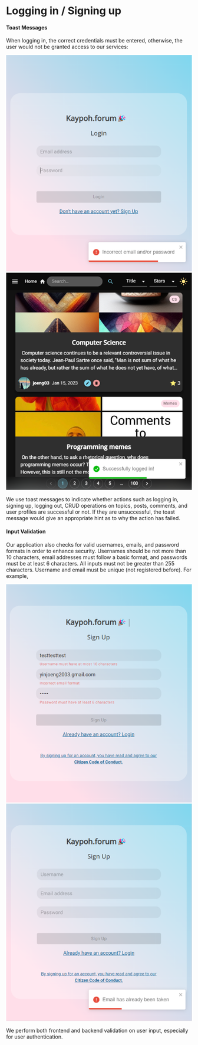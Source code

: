 # Logging in / Signing up

#### Toast Messages

When logging in, the correct credentials must be entered, otherwise, the user would not be granted access to our services:&#x20;

![](<../.gitbook/assets/image (16).png>)![](<../.gitbook/assets/image (14).png>)

We use toast messages to indicate whether actions such as logging in, signing up, logging out, CRUD operations on topics, posts, comments, and user profiles are successful or not. If they are unsuccessful, the toast message would give an appropriate hint as to why the action has failed.

#### Input Validation

Our application also checks for valid usernames, emails, and password formats in order to enhance security. Usernames should be not more than 10 characters, email addresses must follow a basic format, and passwords must be at least 6 characters. All inputs must not be greater than 255 characters. Username and email must be unique (not registered before). For example,&#x20;

![](<../.gitbook/assets/image (11).png>)![](<../.gitbook/assets/image (12).png>)

We perform both frontend and backend validation on user input, especially for user authentication.
